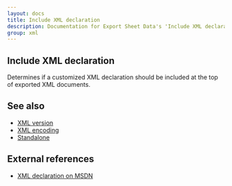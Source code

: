 ```yaml
---
layout: docs
title: Include XML declaration
description: Documentation for Export Sheet Data's 'Include XML declaration' option.
group: xml
---
```


Include XML declaration
-----------------------
Determines if a customized XML declaration should be included at the top of exported XML documents.

See also
--------
- [XML version](xmlversion.md)
- [XML encoding](xmlencoding.md)
- [Standalone](standalone.md)

External references
-------------------
- [XML declaration on MSDN](https://msdn.microsoft.com/en-us/library/ms256048(v=vs.110).aspx)
